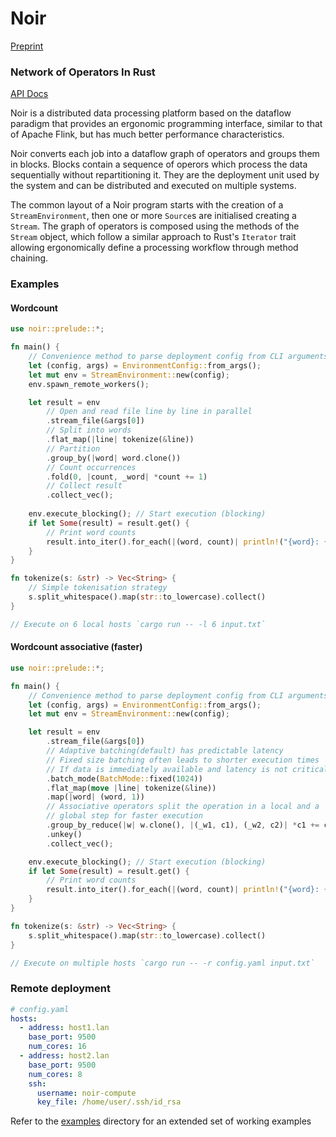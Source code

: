 # Noir

[Preprint](https://arxiv.org/abs/2306.04421)

### Network of Operators In Rust

[API Docs](https://deib-polimi.github.io/noir/noir/)

Noir is a distributed data processing platform based on the dataflow paradigm that provides an ergonomic programming interface, similar to that of Apache Flink, but has much better performance characteristics.


Noir converts each job into a dataflow graph of
operators and groups them in blocks. Blocks contain a sequence of operors which process the data sequentially without repartitioning it. They are the deployment unit used by the system and can be distributed and executed on multiple systems.

The common layout of a Noir program starts with the creation of a `StreamEnvironment`, then one or more `Source`s are initialised creating a `Stream`. The graph of operators is composed using the methods of the `Stream` object, which follow a similar approach to Rust's `Iterator` trait allowing ergonomically define a processing workflow through method chaining.

### Examples

#### Wordcount

```rs
use noir::prelude::*;

fn main() {
    // Convenience method to parse deployment config from CLI arguments
    let (config, args) = EnvironmentConfig::from_args();
    let mut env = StreamEnvironment::new(config);
    env.spawn_remote_workers();

    let result = env
        // Open and read file line by line in parallel
        .stream_file(&args[0])
        // Split into words
        .flat_map(|line| tokenize(&line))
        // Partition
        .group_by(|word| word.clone())
        // Count occurrences
        .fold(0, |count, _word| *count += 1)
        // Collect result
        .collect_vec();
        
    env.execute_blocking(); // Start execution (blocking)
    if let Some(result) = result.get() {
        // Print word counts
        result.into_iter().for_each(|(word, count)| println!("{word}: {count}"));
    }
}

fn tokenize(s: &str) -> Vec<String> {
    // Simple tokenisation strategy
    s.split_whitespace().map(str::to_lowercase).collect()
}

// Execute on 6 local hosts `cargo run -- -l 6 input.txt`
```

#### Wordcount associative (faster)


```rs
use noir::prelude::*;

fn main() {
    // Convenience method to parse deployment config from CLI arguments
    let (config, args) = EnvironmentConfig::from_args();
    let mut env = StreamEnvironment::new(config);

    let result = env
        .stream_file(&args[0])
        // Adaptive batching(default) has predictable latency
        // Fixed size batching often leads to shorter execution times
        // If data is immediately available and latency is not critical
        .batch_mode(BatchMode::fixed(1024))
        .flat_map(move |line| tokenize(&line))
        .map(|word| (word, 1))
        // Associative operators split the operation in a local and a
        // global step for faster execution
        .group_by_reduce(|w| w.clone(), |(_w1, c1), (_w2, c2)| *c1 += c2)
        .unkey()
        .collect_vec();

    env.execute_blocking(); // Start execution (blocking)
    if let Some(result) = result.get() {
        // Print word counts
        result.into_iter().for_each(|(word, count)| println!("{word}: {count}"));
    }
}

fn tokenize(s: &str) -> Vec<String> {
    s.split_whitespace().map(str::to_lowercase).collect()
}

// Execute on multiple hosts `cargo run -- -r config.yaml input.txt`
```

### Remote deployment

```yaml
# config.yaml
hosts:
  - address: host1.lan
    base_port: 9500
    num_cores: 16
  - address: host2.lan
    base_port: 9500
    num_cores: 8
    ssh:
      username: noir-compute
      key_file: /home/user/.ssh/id_rsa
```

Refer to the [examples](examples/) directory for an extended set of working examples
